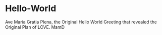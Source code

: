 # Hello-World
Ave Maria Gratia Plena, the Original Hello World Greeting that revealed the Original Plan of LOVE. MamD
